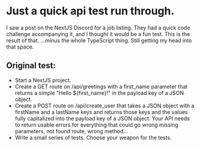 # Just a quick api test run through.

I saw a post on the NextJS Discord for a job listing. They had a quick code challenge accompanying it, and I thought it would be a fun test. This is the result of that. ...minus the whole TypeScript thing. Still getting my head into that space.

## Original test:

- Start a NextJS project.
- Create a GET route on /api/greetings with a first_name parameter that returns a simple "Hello ${first_name}!" in the payload key of a JSON object.
- Create a POST route on /api/create_user that takes a JSON object with a firstName and a lastName keys and returns those keys and the values fully capitalized into the payload key of a JSON object. Your API needs to return usable errors for everything that could go wrong missing parameters, not found route, wrong method...
- Write a small series of tests. Choose your weapon for the tests.
